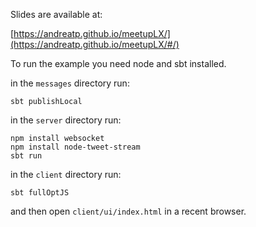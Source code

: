 Slides are available at:

[https://andreatp.github.io/meetupLX/](https://andreatp.github.io/meetupLX/#/)

To run the example you need node and sbt installed.

in the `messages` directory run:

```
sbt publishLocal
```

in the ```server``` directory run:

```
npm install websocket
npm install node-tweet-stream
sbt run
```

in the ```client``` directory run:

```
sbt fullOptJS
```
 and then open ```client/ui/index.html``` in a recent browser.
